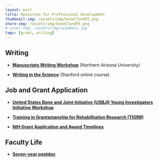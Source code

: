 ```yaml
---
layout: post
title: Resources for Professional Development
thumbnail-img: /assets/img/boneCTandFE.png
share-img: /assets/img/boneCTandFE.png
# cover-img: /assets/img/academic.jpg
tags: [grant, writing]
---
```


## Writing

- [**Manuscripts Writing Workshop**](https://drive.google.com/file/d/1I4FmvoYhXQ6k4Wi9xEAmboAcugQJFQaF/view?usp=sharing) (Northern Arizona University)

- [**Writing in the Science**](https://www.coursera.org/learn/sciwrite) (Stanford online course)

## Job and Grant Application

- [**United States Bone and Joint Initiative (USBJI) Young Investigators Initiative Workshop**](https://usbji.org/programs/yii/schedule) 

- [**Training in Grantsmanship for Rehabilitation Research (TIGRR)**](https://chp.musc.edu/research/tigrr)

- [**NIH Grant Application and Award Timelines**](https://writedit.wordpress.com/nih-paylines-resources/nih-grant-application-award-timelines/)

## Faculty Life

- [**Seven-year postdoc**](https://www.scientificamerican.com/blog/guest-blog/the-awesomest-7-year-postdoc-or-how-i-learned-to-stop-worrying-and-love-the-tenure-track-faculty-life/)